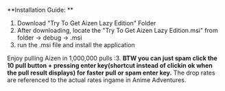 **Installation Guide:    **
1. Download "Try To Get Aizen Lazy Edition" Folder  
2. After downloading, locate the "Try To Get Aizen Lazy Edition.msi" from folder -> debug -> .msi  
3. run the .msi file and install the application
   
  Enjoy pulling Aizen in 1,000,000 pulls :3. **BTW you can just spam click the 10 pull button + pressing enter key(shortcut instead of clickin ok when the pull result displays) for faster pull or spam enter key.**
        The drop rates are referenced to the actual rates ingame in Anime Adventures.
